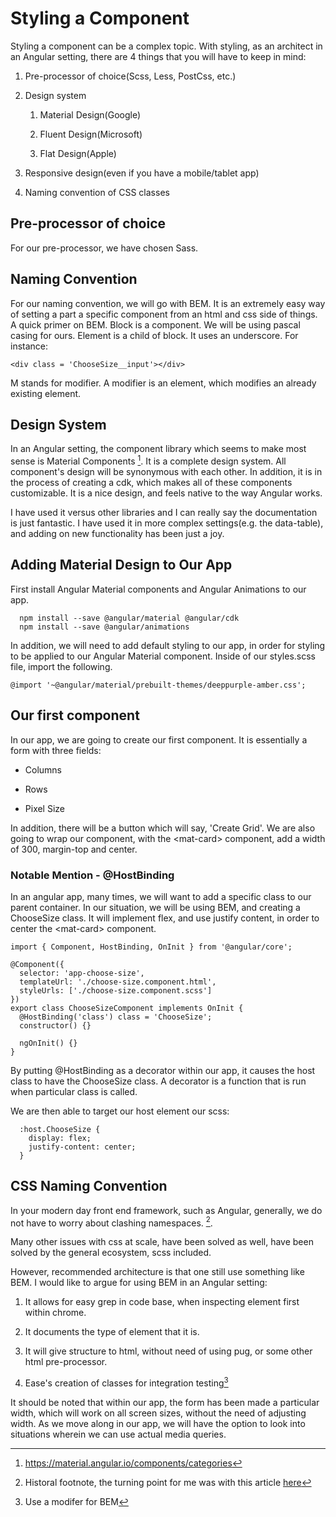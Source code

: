  Styling a Component 
====================

Styling a component can be a complex topic. With styling, as an
architect in an Angular setting, there are 4 things that you will have
to keep in mind:

1.  Pre-processor of choice(Scss, Less, PostCss, etc.)

2.  Design system

    1.  Material Design(Google)

    2.  Fluent Design(Microsoft)

    3.  Flat Design(Apple)

3.  Responsive design(even if you have a mobile/tablet app)

4.  Naming convention of CSS classes

 Pre-processor of choice 
------------------------

For our pre-processor, we have chosen Sass.

 Naming Convention 
------------------

For our naming convention, we will go with BEM. It is an extremely easy
way of setting a part a specific component from an html and css side of
things. A quick primer on BEM. Block is a component. We will be using
pascal casing for ours. Element is a child of block. It uses an
underscore. For instance:

    <div class = 'ChooseSize__input'></div>

M stands for modifier. A modifier is an element, which modifies an
already existing element.

 Design System 
--------------

In an Angular setting, the component library which seems to make most
sense is Material Components [^1]. It is a complete design system. All
component's design will be synonymous with each other. In addition, it
is in the process of creating a cdk, which makes all of these components
customizable. It is a nice design, and feels native to the way Angular
works.

I have used it versus other libraries and I can really say the
documentation is just fantastic. I have used it in more complex
settings(e.g. the data-table), and adding on new functionality has been
just a joy.

 Adding Material Design to Our App 
----------------------------------

First install Angular Material components and Angular Animations to our
app.

      npm install --save @angular/material @angular/cdk
      npm install --save @angular/animations

In addition, we will need to add default styling to our app, in order
for styling to be applied to our Angular Material component. Inside of
our styles.scss file, import the following.

    @import '~@angular/material/prebuilt-themes/deeppurple-amber.css';

 Our first component 
--------------------

In our app, we are going to create our first component. It is
essentially a form with three fields:

-   Columns

-   Rows

-   Pixel Size

In addition, there will be a button which will say, 'Create Grid'. We
are also going to wrap our component, with the \<mat-card\> component,
add a width of 300, margin-top and center.

###  Notable Mention - \@HostBinding 

In an angular app, many times, we will want to add a specific class to
our parent container. In our situation, we will be using BEM, and
creating a ChooseSize class. It will implement flex, and use justify
content, in order to center the \<mat-card\> component.

``` {caption="My Javascript Example"}
import { Component, HostBinding, OnInit } from '@angular/core';

@Component({
  selector: 'app-choose-size',
  templateUrl: './choose-size.component.html',
  styleUrls: ['./choose-size.component.scss']
})
export class ChooseSizeComponent implements OnInit {
  @HostBinding('class') class = 'ChooseSize';
  constructor() {}

  ngOnInit() {}
}
```

By putting \@HostBinding as a decorator within our app, it causes the
host class to have the ChooseSize class. A decorator is a function that
is run when particular class is called.

We are then able to target our host element our scss:

      :host.ChooseSize {
        display: flex;
        justify-content: center;
      }

 CSS Naming Convention 
----------------------

In your modern day front end framework, such as Angular, generally, we
do not have to worry about clashing namespaces. [^2].

Many other issues with css at scale, have been solved as well, have been
solved by the general ecosystem, scss included.

However, recommended architecture is that one still use something like
BEM. I would like to argue for using BEM in an Angular setting:

1.  It allows for easy grep in code base, when inspecting element first
    within chrome.

2.  It documents the type of element that it is.

3.  It will give structure to html, without need of using pug, or some
    other html pre-processor.

4.  Ease's creation of classes for integration testing[^3]

It should be noted that within our app, the form has been made a
particular width, which will work on all screen sizes, without the need
of adjusting width. As we move along in our app, we will have the option
to look into situations wherein we can use actual media queries.

[^1]: https://material.angular.io/components/categories

[^2]: Historal footnote, the turning point for me was with this article
    [here](https://glenmaddern.com/articles/css-modules)

[^3]: Use a modifer for BEM
